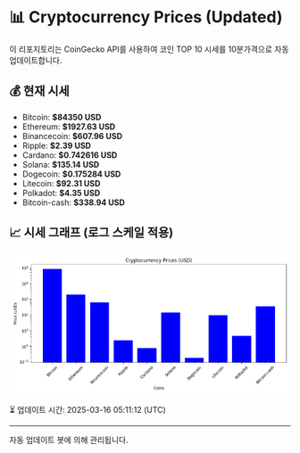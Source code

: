 
# 📊 Cryptocurrency Prices (Updated)

이 리포지토리는 CoinGecko API를 사용하여 코인 TOP 10 시세를 10분가격으로 자동 업데이트합니다.

## 💰 현재 시세
- Bitcoin: **$84350 USD**
- Ethereum: **$1927.63 USD**
- Binancecoin: **$607.96 USD**
- Ripple: **$2.39 USD**
- Cardano: **$0.742616 USD**
- Solana: **$135.14 USD**
- Dogecoin: **$0.175284 USD**
- Litecoin: **$92.31 USD**
- Polkadot: **$4.35 USD**
- Bitcoin-cash: **$338.94 USD**

## 📈 시세 그래프 (로그 스케일 적용)
![Crypto Prices](crypto_prices.png)

⏳ 업데이트 시간: 2025-03-16 05:11:12 (UTC)

---
자동 업데이트 봇에 의해 관리됩니다.
